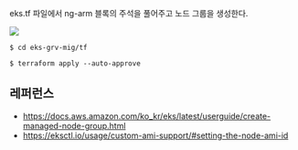 eks.tf 파일에서 ng-arm 블록의 주석을 풀어주고 노드 그룹을 생성한다.

![](https://github.com/gnosia93/eks-grv-mig/blob/main/tutorial/images/tf-ng-1.png)

```
$ cd eks-grv-mig/tf

$ terraform apply --auto-approve
```


## 레퍼런스 ##

* https://docs.aws.amazon.com/ko_kr/eks/latest/userguide/create-managed-node-group.html
* https://eksctl.io/usage/custom-ami-support/#setting-the-node-ami-id
